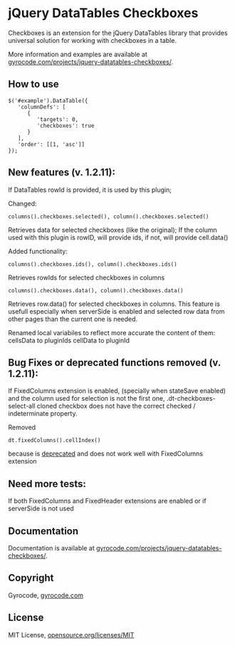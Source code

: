 jQuery DataTables Checkboxes
============================

Checkboxes is an extension for the jQuery DataTables library that provides
universal solution for working with checkboxes in a table.

More information and examples are available at
[gyrocode.com/projects/jquery-datatables-checkboxes/](https://www.gyrocode.com/projects/jquery-datatables-checkboxes/).


How to use
----------

````
$('#example').DataTable({
   'columnDefs': [
      {
         'targets': 0,
         'checkboxes': true
      }
   ],
   'order': [[1, 'asc']]
});
````

New features (v. 1.2.11):
-------------------------
If DataTables rowId is provided, it is used by this plugin;

Changed:
````
columns().checkboxes.selected(), column().checkboxes.selected()
````
Retrieves data for selected checkboxes (like the original);
If the column used with this plugin is rowID, will provide ids, if not, will provide cell.data()

Added functionality:
````
columns().checkboxes.ids(), column().checkboxes.ids()
````
Retrieves rowIds for selected checkboxes in columns
````
columns().checkboxes.data(), column().checkboxes.data()
````
Retrieves row.data() for selected checkboxes in columns.
This feature is usefull especially when serverSide is enabled and
selected row data from other pages than the current one is needed.


Renamed local variabiles to reflect more accurate the content of them:
cellsData to pluginIds
cellData to pluginId

Bug Fixes or deprecated functions removed (v. 1.2.11):
------------------------------------------------------
If FixedColumns extension is enabled, (specially when stateSave enabled) and the
column used for selection is not the first one, .dt-checkboxes-select-all cloned checkbox
does not have the correct checked / indeterminate property.

Removed
````
dt.fixedColumns().cellIndex()
````
because is [deprecated](https://datatables.net/reference/api/fixedColumns().cellIndex()) and does not work well with FixedColumns extension


Need more tests:
----------------
If both FixedColumns and FixedHeader extensions are enabled or if serverSide is not used


Documentation
-------------

Documentation is available at
[gyrocode.com/projects/jquery-datatables-checkboxes/](https://www.gyrocode.com/projects/jquery-datatables-checkboxes/).


Copyright
---------

Gyrocode, [gyrocode.com](https://www.gyrocode.com)


License
-------

MIT License, [opensource.org/licenses/MIT](http://www.opensource.org/licenses/MIT)
